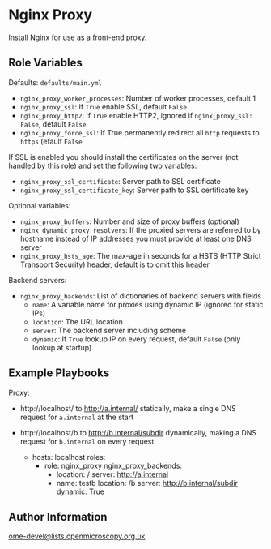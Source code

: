Nginx Proxy
===========

Install Nginx for use as a front-end proxy.

Role Variables
--------------

Defaults: `defaults/main.yml`

- `nginx_proxy_worker_processes`: Number of worker processes, default 1
- `nginx_proxy_ssl`: If `True` enable SSL, default `False`
- `nginx_proxy_http2`: If `True` enable HTTP2, ignored if `nginx_proxy_ssl: False`, default `False`
- `nginx_proxy_force_ssl`: If True permanently redirect all `http` requests to `https` (efault `False`


If SSL is enabled you should install the certificates on the server (not handled by this role) and set the following two variables:

- `nginx_proxy_ssl_certificate`: Server path to SSL certificate
- `nginx_proxy_ssl_certificate_key`: Server path to SSL certificate key

Optional variables:

- `nginx_proxy_buffers`: Number and size of proxy buffers (optional)
- `nginx_dynamic_proxy_resolvers`: If the proxied servers are referred to by hostname instead of IP addresses you must provide at least one DNS server
- `nginx_proxy_hsts_age`: The max-age in seconds for a HSTS (HTTP Strict Transport Security) header, default is to omit this header

Backend servers:

- `nginx_proxy_backends`: List of dictionaries of backend servers with fields
  - `name`: A variable name for proxies using dynamic IP (ignored for static IPs)
  - `location`: The URL location
  - `server`: The backend server including scheme
  - `dynamic`: If `True` lookup IP on every request, default `False` (only lookup at startup).


Example Playbooks
-----------------

Proxy:
- http://localhost/ to http://a.internal/ statically, make a single DNS request for `a.internal` at the start
- http://localhost/b to http://b.internal/subdir dynamically, making a DNS request for `b.internal` on every request

    - hosts: localhost
      roles:
      - role: nginx_proxy
        nginx_proxy_backends:
        - location: /
          server: http://a.internal
        - name: testb
          location: /b
          server: http://b.internal/subdir
          dynamic: True


Author Information
------------------

ome-devel@lists.openmicroscopy.org.uk
